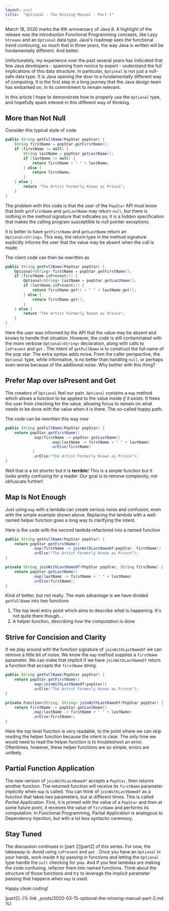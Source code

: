 ```yaml
---
layout: post
title:  "Optional - The Missing Manual - Part 1"
---
```

March 18, 2020 marks the 6th anniversary of Java 8. A highlight of the release was the introduction Functional Programming concepts, like Lazy `Streams` and an `Optional` data type. Java's roadmap sees the functional trend continuing, so much that in three years, the way Java is written will be fundamentally different. And better.

Unfortunately, my experience over the past several years has indicated that few Java developers - spanning from novice to expert - understand the full implications of this data structure. In particular, `Optional` is not just a null-safe data type. It is Java opening the door to a fundamentally different way of computing. It is the first step in a long journey that the Java design team has embarked on, in its commitment to remain relevant.

In this article I hope to demonstrate how to properly use the `Optional` type, and hopefully spark interest in this different way of thinking.

## More than Not Null
Consider this typical style of code

```java
public String getFullName(PopStar popStar) {
    String firstName = popStar.getFirstName();
    if (firstName != null) {
        String lastName = popStar.getLastName();
        if (lastName != null) {
            return firstName + " " + lastName;
        } else {
            return firstName;
        }
    } else {
        return "The Artist Formerly Known as Prince";
    }
}
```

The problem with this code is that the user of the `PopStar` API must know that both `getFirstName` and `getLastName` may return `null`, but there is nothing in the method signature that indicates so; it is a hidden specification that makes the calling program susceptible to null pointer exceptions.

It is better to have `getFirstName` and `getLastName` return an `Optional<String>`. This way, the return type in the method signature explicitly informs the user that the value may be absent when the call is made.

The client code can then be rewritten as

```java
public String getFullName(PopStar popStar) {
    Optional<String> firstName = popStar.getFirstName();
    if (firstName.isPresent()) {
        Optional<String> lastName = popStar.getLastName();
        if (lastName.isPresent()) {
            return firstName.get() + " " + lastName.get();
        } else {
            return firstName.get();
        }
    } else {
        return "The Artist Formerly Known as Prince";
    }
}
```

Here the user was informed by the API that the value may be absent and knows to handle that situation. However, the code is still contaminated with the more verbose `Optional<String>` declaration, along with calls to `isPresent` and `get` . The intent of `getFullName` is to construct the full name of the pop star. The extra syntax adds noise. From the caller perspective, the `Optional` type, while informative, is no better than handling `null`, or perhaps even worse because of the additional noise. Why bother with this thing?

## Prefer Map over IsPresent and Get

The creators of `Optional` feel our pain. `Optional` contains a `map` method which allows a function to be applied to the value inside *if it exists*. It frees the user from checking for the value, allowing focus to remain on what needs to be done with the value when it is there. The so-called *happy path*.

The code can be rewritten this way now

```java
public String getFullName(PopStar popStar) {
    return popStar.getFirstName()
            .map(firstName -> popStar.getLastName()
                    .map(lastName -> firstName + " " + lastName)
                    .orElse(firstName)
            )
            .orElse("The Artist Formerly Known as Prince");
}
```

Well that *is* a lot shorter but it is **terrible**! This is a simple function but it looks pretty confusing for a reader. Our goal is to remove complexity, not obfuscate further! 

## Map Is Not Enough
Just using `map` with a lambda can create serious noise and confusion, even with the simple example shown above. Replacing the lambda with a well-named helper function goes a long way to clarifying the intent.

Here is the code with the second lambda refactored into a named function 

```java
public String getFullName(PopStar popStar) {
    return popStar.getFirstName()
            .map(firstName -> joinWithLastNameOf(popStar, firstName))
            .orElse("The Artist Formerly Known as Prince");
}

private String joinWithLastNameOf(PopStar popStar, String firstName) {
    return popStar.getLastName()
            .map(lastName -> firstName + " " + lastName)
            .orElse(firstName);
}
```

Kind of better, but not really. The main advantage is we have divided `getFullName` into two functions

1. The top level entry point which aims to describe *what* is happening. It's not quite there though...
2. A helper function, describing *how* the computation is done

## Strive for Concision and Clarity

If we play around with the function signature of `joinWithLastNameOf` we can remove a little bit of noise. We know the `map` method supplies a `firstName` parameter. We can make that *implicit* if we have `joinWithLastNameOf` return a function that accepts the `firstName` string.

```java
public String getFullName(PopStar popStar) {
    return popStar.getFirstName()
            .map(joinWithLastNameOf(popStar))
            .orElse("The Artist Formerly Known as Prince");
}

private Function<String, String> joinWithLastNameOf(PopStar popStar) {
    return firstName -> popStar.getLastName()
            .map(lastName -> firstName + " " + lastName)
            .orElse(firstName);
}
```

Here the top level function is very readable, to the point where we can skip reading the helper function because the intent is clear. The only time we would need to read the helper function is to troubleshoot an error. Oftentimes, however, these helper functions are so simple, errors are unlikely.

## Partial Function Application
The new version of `joinWithLastNameOf` accepts a `PopStar`, then returns another function. The returned function will receive its `firstName` parameter *implicitly* when `map`  is called. You can think of `joinWithLastNameOf` as a function that takes two parameters, but at different times. This is called *Partial Application*. First, it is primed with the value of a `PopStar` and then at some future point, it receives the value of `firstName` and performs its computation. In Functional Programming, Partial Application is analogous to Dependency Injection, but with a lot less syntactic ceremony.

## Stay Tuned
The discussion continues in [part 2][part2] of this series. For now, the takeaway is: Avoid using `isPresent` and `get` . Once you have an `Optional` in your hands, work inside it by passing in functions and letting the `Optional` type handle the `null` checking for you. And if you feel lambdas are making the code confusing, refactor them into named functions. Think about the structure of those functions and try to leverage the implicit parameter passing that happens when `map` is used. 

Happy clean coding!

[part2]: {% link _posts/2020-03-15-optional-the-missing-manual-part-2.md %}
